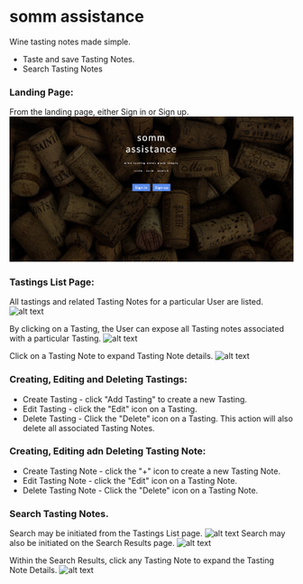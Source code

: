 # somm assistance
Wine tasting notes made simple.
* Taste and save Tasting Notes.
* Search Tasting Notes

### Landing Page:
From the landing page, either Sign in or Sign up.
![alt text](https://github.com/pmkgithub/som_assitance/blob/master/readmeImages/somm_assitance_splash.png)

### Tastings List Page:
All tastings and related Tasting Notes for a particular User are listed.
![alt text](https://github.com/pmkgithub/som_assitance/blob/master/readmeImages/somm_assitance_events_list_01.png)

By clicking on a Tasting, the User can expose all Tasting notes
associated with a particular Tasting.
![alt text](https://github.com/pmkgithub/som_assitance/blob/master/readmeImages/somm_assitance_events_list_02.png)

Click on a Tasting Note to expand Tasting Note details.
![alt text](https://github.com/pmkgithub/som_assitance/blob/master/readmeImages/somm_assitance_events_list_03.png)

### Creating, Editing and Deleting Tastings:
* Create Tasting - click "Add Tasting" to create a new Tasting.
* Edit Tasting - click the "Edit" icon on a Tasting.
* Delete Tasting - Click the "Delete" icon on a Tasting.  This action will also delete all associated Tasting Notes.

### Creating, Editing adn Deleting  Tasting Note:
* Create Tasting Note - click the "+" icon to create a new Tasting Note.
* Edit Tasting Note - click the "Edit" icon on a Tasting Note.
* Delete Tasting Note - Click the "Delete" icon on a Tasting Note.

### Search Tasting Notes.
Search may be initiated from the Tastings List page.
![alt text](https://github.com/pmkgithub/som_assitance/blob/master/readmeImages/somm_assitance_search_01.png)
Search may also be initiated on the Search Results page.
![alt text](https://github.com/pmkgithub/som_assitance/blob/master/readmeImages/somm_assitance_search_results_01.png)

Within the Search Results, click any Tasting Note to expand the Tasting Note Details.
![alt text](https://github.com/pmkgithub/som_assitance/blob/master/readmeImages/somm_assitance_search_results_02.png)
